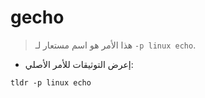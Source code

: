 # gecho

> هذا الأمر هو اسم مستعار لـ `-p linux echo`.

- إعرض التوثيقات للأمر الأصلي:

`tldr -p linux echo`
